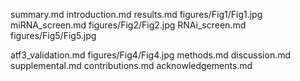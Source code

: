 summary.md
introduction.md
results.md
figures/Fig1/Fig1.jpg
miRNA_screen.md
figures/Fig2/Fig2.jpg
RNAi_screen.md
figures/Fig5/Fig5.jpg

atf3_validation.md
figures/Fig4/Fig4.jpg
methods.md
discussion.md
supplemental.md
contributions.md
acknowledgements.md